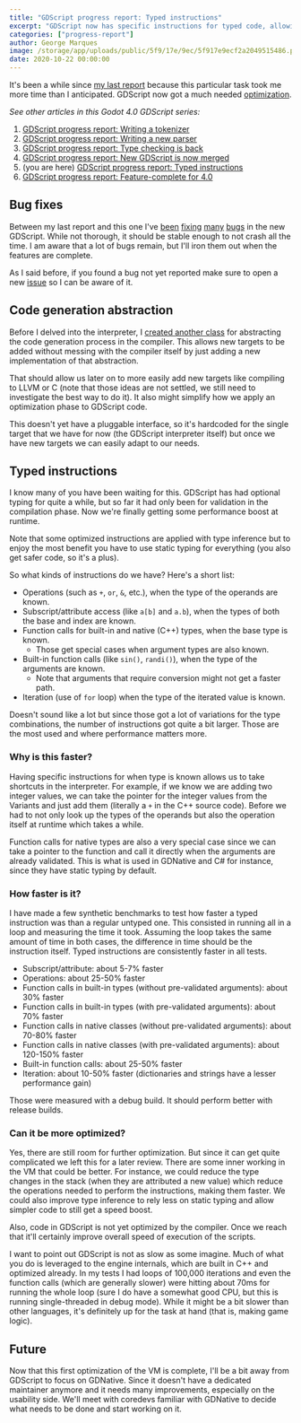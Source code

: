 ```yaml
---
title: "GDScript progress report: Typed instructions"
excerpt: "GDScript now has specific instructions for typed code, allowing a faster execution when types are known at compile time. This is the beginning of optimization in GDScript and the article shows a few details on how it was done and why it's faster."
categories: ["progress-report"]
author: George Marques
image: /storage/app/uploads/public/5f9/17e/9ec/5f917e9ecf2a2049515486.png
date: 2020-10-22 00:00:00
---
```


It's been a while since [my last report](https://godotengine.org/article/gdscript-progress-report-new-gdscript-now-merged) because this particular task took me more time than I anticipated. GDScript now got a much needed [optimization](https://github.com/godotengine/godot/pull/43004).

*See other articles in this Godot 4.0 GDScript series:*

1. [GDScript progress report: Writing a tokenizer](https://godotengine.org/article/gdscript-progress-report-writing-tokenizer)
2. [GDScript progress report: Writing a new parser](https://godotengine.org/article/gdscript-progress-report-writing-new-parser)
3. [GDScript progress report: Type checking is back](https://godotengine.org/article/gdscript-progress-report-type-checking-back)
4. [GDScript progress report: New GDScript is now merged](https://godotengine.org/article/gdscript-progress-report-new-gdscript-now-merged)
5. (you are here) [GDScript progress report: Typed instructions](https://godotengine.org/article/gdscript-progress-report-typed-instructions)
6. [GDScript progress report: Feature-complete for 4.0](https://godotengine.org/article/gdscript-progress-report-feature-complete-40)

## Bug fixes

Between my last report and this one I've [been](https://github.com/godotengine/godot/pull/41359) [fixing](https://github.com/godotengine/godot/pull/41381) [many](https://github.com/godotengine/godot/pull/41547) [bugs](https://github.com/godotengine/godot/pull/41674) in the new GDScript. While not thorough, it should be stable enough to not crash all the time. I am aware that a lot of bugs remain, but I'll iron them out when the features are complete.

As I said before, if you found a bug not yet reported make sure to open a new [issue](https://github.com/godotengine/godot/issues) so I can be aware of it.

## Code generation abstraction

Before I delved into the interpreter, I [created another class](https://github.com/godotengine/godot/pull/41338) for abstracting the code generation process in the compiler. This allows new targets to be added without messing with the compiler itself by just adding a new implementation of that abstraction.

That should allow us later on to more easily add new targets like compiling to LLVM or C (note that those ideas are not settled, we still need to investigate the best way to do it). It also might simplify how we apply an optimization phase to GDScript code.

This doesn't yet have a pluggable interface, so it's hardcoded for the single target that we have for now (the GDScript interpreter itself) but once we have new targets we can easily adapt to our needs.

## Typed instructions

I know many of you have been waiting for this. GDScript has had optional typing for quite a while, but so far it had only been for validation in the compilation phase. Now we're finally getting some performance boost at runtime.

Note that some optimized instructions are applied with type inference but to enjoy the most benefit you have to use static typing for everything (you also get safer code, so it's a plus).

So what kinds of instructions do we have? Here's a short list:

* Operations (such as `+`, `or`, `&`, etc.), when the type of the operands are known.
* Subscript/attribute access (like `a[b]` and `a.b`), when the types of both the base and index are known.
* Function calls for built-in and native (C++) types, when the base type is known.
    * Those get special cases when argument types are also known.
* Built-in function calls (like `sin()`, `randi()`), when the type of the arguments are known.
    * Note that arguments that require conversion might not get a faster path.
* Iteration (use of `for` loop) when the type of the iterated value is known.

Doesn't sound like a lot but since those got a lot of variations for the type combinations, the number of instructions got quite a bit larger. Those are the most used and where performance matters more.

### Why is this faster?

Having specific instructions for when type is known allows us to take shortcuts in the interpreter. For example, if we know we are adding two integer values, we can take the pointer for the integer values from the Variants and just add them (literally a `+` in the C++ source code). Before we had to not only look up the types of the operands but also the operation itself at runtime which takes a while.

Function calls for native types are also a very special case since we can take a pointer to the function and call it directly when the arguments are already validated. This is what is used in GDNative and C# for instance, since they have static typing by default.

### How faster is it?

I have made a few synthetic benchmarks to test how faster a typed instruction was than a regular untyped one. This consisted in running all in a loop and measuring the time it took. Assuming the loop takes the same amount of time in both cases, the difference in time should be the instruction itself. Typed instructions are consistently faster in all tests.

* Subscript/attribute: about 5-7% faster
* Operations: about 25-50% faster
* Function calls in built-in types (without pre-validated arguments): about 30% faster
* Function calls in built-in types (with pre-validated arguments): about 70% faster
* Function calls in native classes (without pre-validated arguments): about 70-80% faster
* Function calls in native classes (with pre-validated arguments): about 120-150% faster
* Built-in function calls: about 25-50% faster
* Iteration: about 10-50% faster (dictionaries and strings have a lesser performance gain)

Those were measured with a debug build. It should perform better with release builds.

### Can it be more optimized?

Yes, there are still room for further optimization. But since it can get quite complicated we left this for a later review. There are some inner working in the VM that could be better. For instance, we could reduce the type changes in the stack (when they are attributed a new value) which reduce the operations needed to perform the instructions, making them faster. We could also improve type inference to rely less on static typing and allow simpler code to still get a speed boost.

Also, code in GDScript is not yet optimized by the compiler. Once we reach that it'll certainly improve overall speed of execution of the scripts.

I want to point out GDScript is not as slow as some imagine. Much of what you do is leveraged to the engine internals, which are built in C++ and optimized already. In my tests I had loops of 100,000 iterations and even the function calls (which are generally slower) were hitting about 70ms for running the whole loop (sure I do have a somewhat good CPU, but this is running single-threaded in debug mode). While it might be a bit slower than other languages, it's definitely up for the task at hand (that is, making game logic).

## Future

Now that this first optimization of the VM is complete, I'll be a bit away from GDScript to focus on GDNative. Since it doesn't have a dedicated maintainer anymore and it needs many improvements, especially on the usability side. We'll meet with coredevs familiar with GDNative to decide what needs to be done and start working on it.